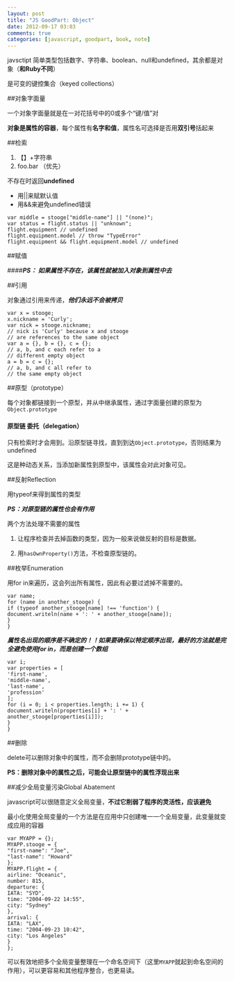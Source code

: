 ```yaml
---
layout: post
title: "JS GoodPart: Object"
date: 2012-09-17 03:03
comments: true
categories: [javascript, goodpart, book, note]
---
```

javsctipt 简单类型包括数字、字符串、boolean、null和undefined，其余都是对象（**和Ruby不同**）

是可变的键控集合（keyed collections）

##对象字面量

一个对象字面量就是在一对花括号中的0或多个“键/值”对

**对象是属性的容器**，每个属性有**名字和值**，属性名可选择是否用**双引号**括起来

##检索

1. 【】+字符串
2. foo.bar （优先）

不存在时返回**undefined**

* 用||来赋默认值
* 用&&来避免undefined错误

```
var middle = stooge["middle-name"] || "(none)";
var status = flight.status || "unknown";
flight.equipment // undefined
flight.equipment.model // throw "TypeError"
flight.equipment && flight.equipment.model // undefined
```
<!-- More -->
##赋值

####***PS： 如果属性不存在，该属性就被加入对象到属性中去***

##引用

对象通过引用来传递，***他们永远不会被拷贝***

```
var x = stooge;
x.nickname = 'Curly';
var nick = stooge.nickname;
// nick is 'Curly' because x and stooge
// are references to the same object
var a = {}, b = {}, c = {};
// a, b, and c each refer to a
// different empty object
a = b = c = {};
// a, b, and c all refer to
// the same empty object
```

##原型（prototype）

每个对象都链接到一个原型，并从中继承属性，通过字面量创建的原型为`Object.prototype`

#### 原型链 委托（delegation）

 只有检索时才会用到。沿原型链寻找，直到到达`Object.prototype`，否则结果为undefined

这是种动态关系，当添加新属性到原型中，该属性会对此对象可见。

##反射Reflection

用typeof来得到属性的类型

***PS：对原型链的属性也会有作用***

两个方法处理不需要的属性

1. 让程序检查并去掉函数的类型，因为一般来说做反射的目标是数据。

2. 用`hasOwnProperty()`方法，不检查原型链的。

##枚举Enumeration

用for in来遍历，这会列出所有属性，因此有必要过滤掉不需要的。

```
var name;
for (name in another_stooge) {
if (typeof another_stooge[name] !== 'function') {
document.writeln(name + ': ' + another_stooge[name]);
}
}
```

***属性名出现的顺序是不确定的！！如果要确保以特定顺序出现，最好的方法就是完全避免使用for in，而是创建一个数组***

```
var i;
var properties = [
'first-name',
'middle-name',
'last-name',
'profession'
];
for (i = 0; i < properties.length; i += 1) {
document.writeln(properties[i] + ': ' +
another_stooge[properties[i]]);
}
}
```

##删除

delete可以删除对象中的属性，而不会删除prototype链中的。

**PS：删除对象中的属性之后，可能会让原型链中的属性浮现出来**

##减少全局变量污染Global Abatement

javascript可以很随意定义全局变量，**不过它削弱了程序的灵活性，应该避免**

最小化使用全局变量的一个方法是在应用中只创建唯一一个全局变量，此变量就变成应用的容器

```
var MYAPP = {};
MYAPP.stooge = {
"first-name": "Joe",
"last-name": "Howard"
};
MYAPP.flight = {
airline: "Oceanic",
number: 815,
departure: {
IATA: "SYD",
time: "2004-09-22 14:55",
city: "Sydney"
},
arrival: {
IATA: "LAX",
time: "2004-09-23 10:42",
city: "Los Angeles"
}
};
```

可以有效地把多个全局变量整理在一个命名空间下（这里`MYAPP`就起到命名空间的作用），可以更容易和其他程序整合，也更易读。
